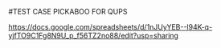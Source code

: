 #TEST CASE PICKABOO FOR QUPS


https://docs.google.com/spreadsheets/d/1nJUyYEB--l94K-q-yjfTO9C1Fg8N9U_p_f56TZ2no88/edit?usp=sharing
